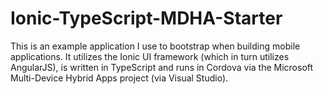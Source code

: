 Ionic-TypeScript-MDHA-Starter
=============================

This is an example application I use to bootstrap when building mobile applications. It utilizes the Ionic UI framework (which in turn utilizes AngularJS), is written in TypeScript and runs in Cordova via the Microsoft Multi-Device Hybrid Apps project (via Visual Studio).

